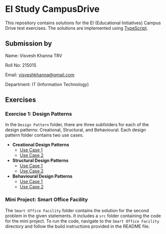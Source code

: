# EI Study CampusDrive

This repository contains solutions for the EI (Educational Initiatives) Campus Drive test exercises. The solutions are implemented using [TypeScript](https://www.typescriptlang.org/).

## Submission by

Name: Visvesh Khanna TRV

Roll No: 215015

Email: visveshkhanna@gmail.com

Department: IT (Information Technology)

## Exercises

### Exercise 1: Design Patterns

In the `Design Pattern` folder, there are three subfolders for each of the design patterns: Creational, Structural, and Behavioural. Each design pattern folder contains two use cases.

- **Creational Design Patterns**
    - [Use Case 1](Design%20Pattern/Creational/Use%20Case%201/README.md)
    - [Use Case 2](Design%20Pattern/Creational/Use%20Case%202/README.md)
- **Structural Design Patterns**
    - [Use Case 1](Design%20Pattern/Structural/Use%20case%201/README.md)
    - [Use Case 2](Design%20Pattern/Structural/Use%20case%202/README.md)
- **Behavioural Design Patterns**
    - [Use Case 1](Design%20Pattern/Behavioural/Use%20Case%201/README.md)
    - [Use Case 2](Design%20Pattern/Behavioural/Use%20Case%202/README.md)

### Mini Project: Smart Office Facility

The `Smart Office Facility` folder contains the solution for the second problem in the given statements. It includes a `src` folder containing the code for the mini project. To run the code, navigate to the `Smart Office Facility` directory and follow the build instructions provided in the README file.